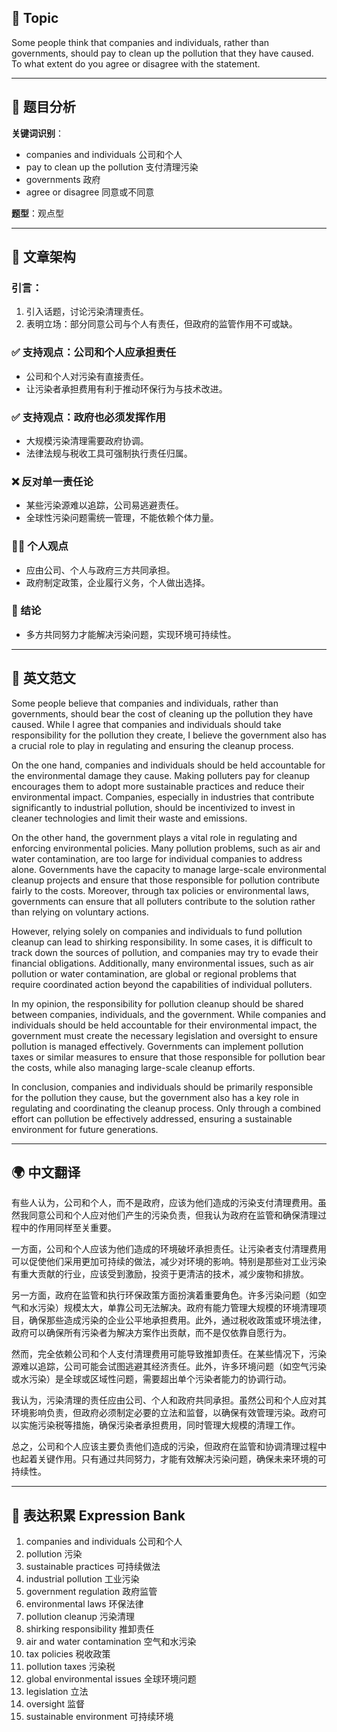 ## 🧩 Topic
Some people think that companies and individuals, rather than governments, should pay to clean up the pollution that they have caused. To what extent do you agree or disagree with the statement.

---

## 📌 题目分析
**关键词识别**：
- companies and individuals 公司和个人
- pay to clean up the pollution 支付清理污染
- governments 政府
- agree or disagree 同意或不同意

**题型**：观点型

---

## 🧱 文章架构

### 引言：
1. 引入话题，讨论污染清理责任。
2. 表明立场：部分同意公司与个人有责任，但政府的监管作用不可或缺。

### ✅ 支持观点：公司和个人应承担责任
- 公司和个人对污染有直接责任。
- 让污染者承担费用有利于推动环保行为与技术改进。

### ✅ 支持观点：政府也必须发挥作用
- 大规模污染清理需要政府协调。
- 法律法规与税收工具可强制执行责任归属。

### ❌ 反对单一责任论
- 某些污染源难以追踪，公司易逃避责任。
- 全球性污染问题需统一管理，不能依赖个体力量。

### 🙋‍♀️ 个人观点
- 应由公司、个人与政府三方共同承担。
- 政府制定政策，企业履行义务，个人做出选择。

### 🧾 结论
- 多方共同努力才能解决污染问题，实现环境可持续性。

---

## 📝 英文范文
Some people believe that companies and individuals, rather than governments, should bear the cost of cleaning up the pollution they have caused. While I agree that companies and individuals should take responsibility for the pollution they create, I believe the government also has a crucial role to play in regulating and ensuring the cleanup process.

On the one hand, companies and individuals should be held accountable for the environmental damage they cause. Making polluters pay for cleanup encourages them to adopt more sustainable practices and reduce their environmental impact. Companies, especially in industries that contribute significantly to industrial pollution, should be incentivized to invest in cleaner technologies and limit their waste and emissions.

On the other hand, the government plays a vital role in regulating and enforcing environmental policies. Many pollution problems, such as air and water contamination, are too large for individual companies to address alone. Governments have the capacity to manage large-scale environmental cleanup projects and ensure that those responsible for pollution contribute fairly to the costs. Moreover, through tax policies or environmental laws, governments can ensure that all polluters contribute to the solution rather than relying on voluntary actions.

However, relying solely on companies and individuals to fund pollution cleanup can lead to shirking responsibility. In some cases, it is difficult to track down the sources of pollution, and companies may try to evade their financial obligations. Additionally, many environmental issues, such as air pollution or water contamination, are global or regional problems that require coordinated action beyond the capabilities of individual polluters.

In my opinion, the responsibility for pollution cleanup should be shared between companies, individuals, and the government. While companies and individuals should be held accountable for their environmental impact, the government must create the necessary legislation and oversight to ensure pollution is managed effectively. Governments can implement pollution taxes or similar measures to ensure that those responsible for pollution bear the costs, while also managing large-scale cleanup efforts.

In conclusion, companies and individuals should be primarily responsible for the pollution they cause, but the government also has a key role in regulating and coordinating the cleanup process. Only through a combined effort can pollution be effectively addressed, ensuring a sustainable environment for future generations.

---

## 🌍 中文翻译
有些人认为，公司和个人，而不是政府，应该为他们造成的污染支付清理费用。虽然我同意公司和个人应对他们产生的污染负责，但我认为政府在监管和确保清理过程中的作用同样至关重要。

一方面，公司和个人应该为他们造成的环境破坏承担责任。让污染者支付清理费用可以促使他们采用更加可持续的做法，减少对环境的影响。特别是那些对工业污染有重大贡献的行业，应该受到激励，投资于更清洁的技术，减少废物和排放。

另一方面，政府在监管和执行环保政策方面扮演着重要角色。许多污染问题（如空气和水污染）规模太大，单靠公司无法解决。政府有能力管理大规模的环境清理项目，确保那些造成污染的企业公平地承担费用。此外，通过税收政策或环境法律，政府可以确保所有污染者为解决方案作出贡献，而不是仅依靠自愿行为。

然而，完全依赖公司和个人支付清理费用可能导致推卸责任。在某些情况下，污染源难以追踪，公司可能会试图逃避其经济责任。此外，许多环境问题（如空气污染或水污染）是全球或区域性问题，需要超出单个污染者能力的协调行动。

我认为，污染清理的责任应由公司、个人和政府共同承担。虽然公司和个人应对其环境影响负责，但政府必须制定必要的立法和监督，以确保有效管理污染。政府可以实施污染税等措施，确保污染者承担费用，同时管理大规模的清理工作。

总之，公司和个人应该主要负责他们造成的污染，但政府在监管和协调清理过程中也起着关键作用。只有通过共同努力，才能有效解决污染问题，确保未来环境的可持续性。

---

## 🧠 表达积累 Expression Bank
1. companies and individuals 公司和个人  
2. pollution 污染  
3. sustainable practices 可持续做法  
4. industrial pollution 工业污染  
5. government regulation 政府监管  
6. environmental laws 环保法律  
7. pollution cleanup 污染清理  
8. shirking responsibility 推卸责任  
9. air and water contamination 空气和水污染  
10. tax policies 税收政策  
11. pollution taxes 污染税  
12. global environmental issues 全球环境问题  
13. legislation 立法  
14. oversight 监督  
15. sustainable environment 可持续环境
